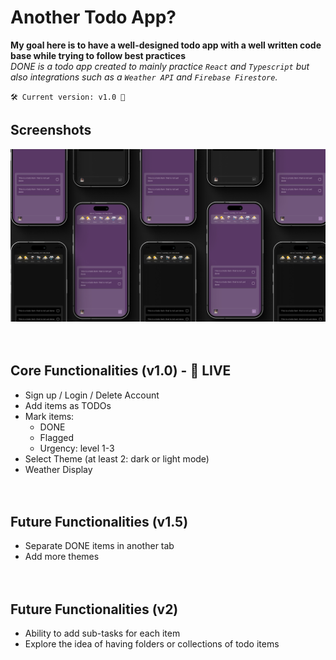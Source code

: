 # Another Todo App?
**My goal here is to have a well-designed todo app with a well written code base while trying to follow best practices**<br>
_DONE is a todo app created to mainly practice `React` and `Typescript` but also integrations such as a `Weather API` and `Firebase Firestore`._


`🛠️ Current version: v1.0 🎉`
## Screenshots
<img src="https://github.com/thomaidistheo/Overengineered-Todo-App/blob/main/src/assets/scene%2030-1.jpg?raw=true"/><br/><br/><br/>

## Core Functionalities (v1.0) - 🔴 LIVE
* Sign up / Login / Delete Account 
* Add items as TODOs 
* Mark items: 
    * DONE 
    * Flagged 
    * Urgency: level 1-3 
* Select Theme (at least 2: dark or light mode) 
* Weather Display 
<br><br><br>

## Future Functionalities (v1.5)
* Separate DONE items in another tab
* Add more themes
<br><br><br>

## Future Functionalities (v2)
* Ability to add sub-tasks for each item
* Explore the idea of having folders or collections of todo items
<br><br><br>